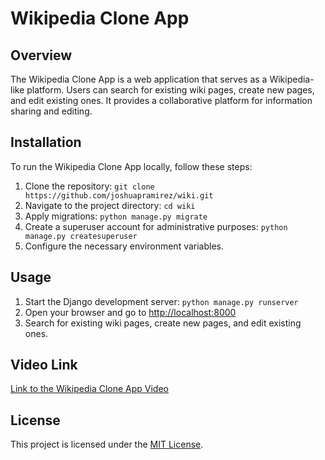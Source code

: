 # Wikipedia Clone App

## Overview
The Wikipedia Clone App is a web application that serves as a Wikipedia-like platform. Users can search for existing wiki pages, create new pages, and edit existing ones. It provides a collaborative platform for information sharing and editing.

## Installation
To run the Wikipedia Clone App locally, follow these steps:

1. Clone the repository: `git clone https://github.com/joshuapramirez/wiki.git`
2. Navigate to the project directory: `cd wiki`
3. Apply migrations: `python manage.py migrate`
4. Create a superuser account for administrative purposes: `python manage.py createsuperuser`
5. Configure the necessary environment variables.

## Usage
1. Start the Django development server: `python manage.py runserver`
2. Open your browser and go to [http://localhost:8000](http://localhost:8000)
3. Search for existing wiki pages, create new pages, and edit existing ones.

## Video Link
[Link to the Wikipedia Clone App Video](https://youtu.be/DMzsFQ8BUK8)

## License
This project is licensed under the [MIT License](LICENSE).